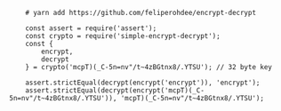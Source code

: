         # yarn add https://github.com/feliperohdee/encrypt-decrypt

        const assert = require('assert');
        const crypto = require('simple-encrypt-decrypt');
        const {
            encrypt,
            decrypt
        } = crypto('mcpT)(_C-5n=nv"/t~4zBGtnx8/.YTSU'); // 32 byte key

        assert.strictEqual(decrypt(encrypt('encrypt')), 'encrypt');
        assert.strictEqual(decrypt(encrypt('mcpT)(_C-5n=nv"/t~4zBGtnx8/.YTSU')), 'mcpT)(_C-5n=nv"/t~4zBGtnx8/.YTSU');
